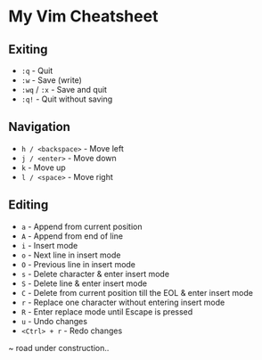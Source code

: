 # My Vim Cheatsheet 

## Exiting

- `:q` - Quit  
- `:w` - Save (write)  
- `:wq` / `:x` - Save and quit  
- `:q!` - Quit without saving

## Navigation

- `h / <backspace>` - Move left  
- `j / <enter>` - Move down  
- `k` - Move up  
- `l / <space>` - Move right  

## Editing

- `a` - Append from current position  
- `A` - Append from end of line  
- `i` - Insert mode  
- `o` - Next line in insert mode  
- `O` - Previous line in insert mode  
- `s` - Delete character & enter insert mode  
- `S` - Delete line & enter insert mode  
- `C` - Delete from current position till the EOL & enter insert mode  
- `r` - Replace one character without entering insert mode  
- `R` - Enter replace mode until Escape is pressed  
- `u` - Undo changes  
- `<Ctrl> + r` - Redo changes  


~ road under construction..
